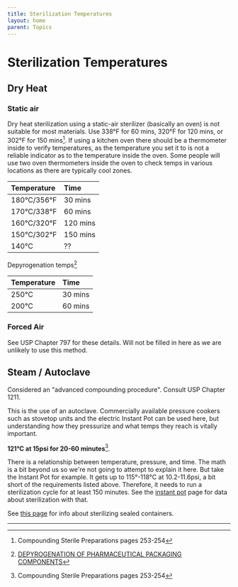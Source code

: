 ```yaml
---
title: Sterilization Temperatures
layout: home
parent: Topics
---
```


# Sterilization Temperatures

## Dry Heat

### Static air

Dry heat sterilization using a static-air sterilizer (basically an oven) is not suitable for most materials. Use 338°F for 60 mins, 320°F for 120 mins, or 302°F for 150 mins[^1]. If using a kitchen oven there should be a thermometer inside to verify temperatures, as the temperature you set it to is not a reliable indicator as to the temperature inside the oven. Some people will use two oven thermometers inside the oven to check temps in various locations as there are typically cool zones.

| Temperature | Time     |
|:------------|:---------|
| 180°C/356°F | 30 mins  |
| 170°C/338°F | 60 mins  |
| 160°C/320°F | 120 mins |
| 150°C/302°F | 150 mins |
| 140°C       | ??       |

Depyrogenation temps[^2]

| Temperature | Time     |
|:------------|:---------|
| 250°C       | 30 mins  |
| 200°C       | 60 mins  |

### Forced Air

See USP Chapter 797 for these details. Will not be filled in here as we are unlikely to use this method.

## Steam / Autoclave

Considered an "advanced compounding procedure". Consult USP Chapter 1211.

This is the use of an autoclave. Commercially available pressure cookers such as stovetop units and the electric Instant Pot can be used here, but understanding how they pressurize and what temps they reach is vitally important.

**121°C at 15psi for 20-60 minutes**[^1].

There is a relationship between temperature, pressure, and time. The math is a bit beyond us so we're not going to attempt to explain it here. But take the Instant Pot for example. It gets up to 115°-118°C at 10.2-11.6psi, a bit short of the requirements listed above. Therefore, it needs to run a sterilization cycle for at least 150 minutes. See the [instant pot](/topics/instant_pot) page for data about sterilization with that.

See [this page](/other/lena) for info about sterilizing sealed containers.

---

[^1]: Compounding Sterile Preparations pages 253-254

[^2]: [DEPYROGENATION OF PHARMACEUTICAL
PACKAGING COMPONENTS](https://www.dwkltd.com/pub/media/wysiwyg/literature/DWK-Depyrogenation-of-Pharmaceutical-Packaging-Components-UK-A42022.pdf)